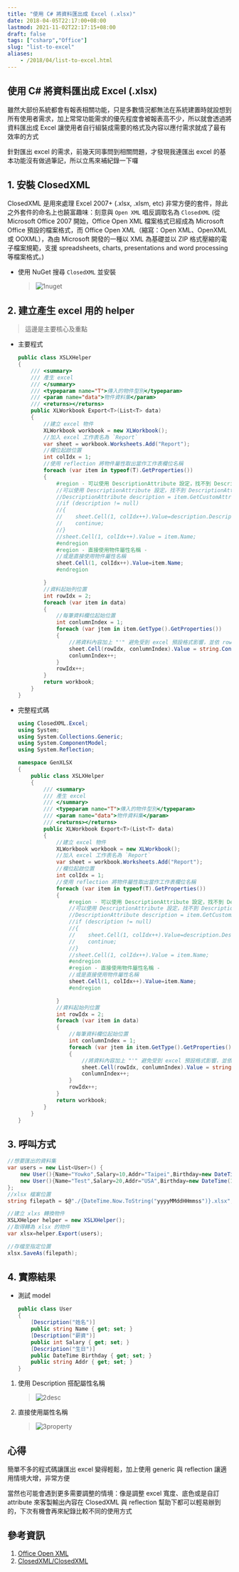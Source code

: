 ```yaml
---
title: "使用 C# 將資料匯出成 Excel (.xlsx)"
date: 2018-04-05T22:17:00+08:00
lastmod: 2021-11-02T22:17:15+08:00
draft: false
tags: ["csharp","Office"]
slug: "list-to-excel"
aliases:
    - /2018/04/list-to-excel.html
---
```

## 使用 C# 將資料匯出成 Excel (.xlsx)

雖然大部份系統都會有報表相關功能，只是多數情況都無法在系統建置時就設想到所有使用者需求，加上常常功能需求的優先程度會被報表高不少，所以就會透過將資料匯出成 Excel 讓使用者自行組裝成需要的格式及內容以應付需求就成了最有效率的方式

針對匯出 excel 的需求，前幾天同事問到相關問題，才發現我連匯出 excel 的基本功能沒有做過筆記，所以立馬來補紀錄一下囉

## 1. 安裝 ClosedXML

ClosedXML 是用來處理 Excel 2007+ (.xlsx, .xlsm, etc) 非常方便的套件，除此之外套件的命名上也饒富趣味：刻意與 `Open XML` 唱反調取名為 `ClosedXML` (從 Microsoft Office 2007 開始，Office Open XML 檔案格式已經成為 Microsoft Office 預設的檔案格式，而 Office Open XML（縮寫：Open XML、OpenXML 或 OOXML），為由 Microsoft 開發的一種以 XML 為基礎並以 ZIP 格式壓縮的電子檔案規範，支援 spreadsheets, charts, presentations and word processing 等檔案格式。)

- 使用 NuGet 搜尋 `ClosedXML` 並安裝

    >![1nuget](https://user-images.githubusercontent.com/3851540/38164065-0932a1e6-3531-11e8-80d4-df1bc0c81044.png)

## 2. 建立產生 excel 用的 helper

> 這邊是主要核心及重點

- 主要程式

    ```cs
    public class XSLXHelper
    {
        /// <summary>
        /// 產生 excel
        /// </summary>
        /// <typeparam name="T">傳入的物件型別</typeparam>
        /// <param name="data">物件資料集</param>
        /// <returns></returns>
        public XLWorkbook Export<T>(List<T> data)
        {
            //建立 excel 物件
            XLWorkbook workbook = new XLWorkbook();
            //加入 excel 工作表名為 `Report`
            var sheet = workbook.Worksheets.Add("Report");
            //欄位起啟位置
            int colIdx = 1;
            //使用 reflection 將物件屬性取出當作工作表欄位名稱
            foreach (var item in typeof(T).GetProperties())
            {
                #region - 可以使用 DescriptionAttribute 設定，找不到 DescriptionAttribute 時改用屬性名稱 -
                //可以使用 DescriptionAttribute 設定，找不到 DescriptionAttribute 時改用屬性名稱
                //DescriptionAttribute description = item.GetCustomAttribute(typeof(DescriptionAttribute)) as DescriptionAttribute;
                //if (description != null)
                //{
                //    sheet.Cell(1, colIdx++).Value=description.Description;
                //    continue;
                //}
                //sheet.Cell(1, colIdx++).Value = item.Name;
                #endregion
                #region - 直接使用物件屬性名稱 -
                //或是直接使用物件屬性名稱
                sheet.Cell(1, colIdx++).Value=item.Name;
                #endregion
    
            }
            //資料起始列位置
            int rowIdx = 2;
            foreach (var item in data)
            {
                //每筆資料欄位起始位置
                int conlumnIndex = 1;
                foreach (var jtem in item.GetType().GetProperties())
                {
                    //將資料內容加上 "'" 避免受到 excel 預設格式影響，並依 row 及 column 填入
                    sheet.Cell(rowIdx, conlumnIndex).Value = string.Concat("'", Convert.ToString(jtem.GetValue(item, null)));
                    conlumnIndex++;
                }
                rowIdx++;
            }
            return workbook;
        }
    }
    ```

- 完整程式碼

    ```cs
    using ClosedXML.Excel;
    using System;
    using System.Collections.Generic;
    using System.ComponentModel;
    using System.Reflection;
    
    namespace GenXLSX
    {
        public class XSLXHelper
        {
            /// <summary>
            /// 產生 excel
            /// </summary>
            /// <typeparam name="T">傳入的物件型別</typeparam>
            /// <param name="data">物件資料集</param>
            /// <returns></returns>
            public XLWorkbook Export<T>(List<T> data)
            {
                //建立 excel 物件
                XLWorkbook workbook = new XLWorkbook();
                //加入 excel 工作表名為 `Report`
                var sheet = workbook.Worksheets.Add("Report");
                //欄位起啟位置
                int colIdx = 1;
                //使用 reflection 將物件屬性取出當作工作表欄位名稱
                foreach (var item in typeof(T).GetProperties())
                {
                    #region - 可以使用 DescriptionAttribute 設定，找不到 DescriptionAttribute 時改用屬性名稱 -
                    //可以使用 DescriptionAttribute 設定，找不到 DescriptionAttribute 時改用屬性名稱
                    //DescriptionAttribute description = item.GetCustomAttribute(typeof(DescriptionAttribute)) as DescriptionAttribute;
                    //if (description != null)
                    //{
                    //    sheet.Cell(1, colIdx++).Value=description.Description;
                    //    continue;
                    //}
                    //sheet.Cell(1, colIdx++).Value = item.Name;
                    #endregion
                    #region - 直接使用物件屬性名稱 -
                    //或是直接使用物件屬性名稱
                    sheet.Cell(1, colIdx++).Value=item.Name;
                    #endregion
    
                }
                //資料起始列位置
                int rowIdx = 2;
                foreach (var item in data)
                {
                    //每筆資料欄位起始位置
                    int conlumnIndex = 1;
                    foreach (var jtem in item.GetType().GetProperties())
                    {
                        //將資料內容加上 "'" 避免受到 excel 預設格式影響，並依 row 及 column 填入
                        sheet.Cell(rowIdx, conlumnIndex).Value = string.Concat("'", Convert.ToString(jtem.GetValue(item, null)));
                        conlumnIndex++;
                    }
                    rowIdx++;
                }
                return workbook;
            }
        }
    }
    ```

## 3. 呼叫方式

```cs
//想要匯出的資料集
var users = new List<User>() {
    new User(){Name="Yowko",Salary=10,Addr="Taipei",Birthday=new DateTime(1983,7,29) },
    new User(){Name="Test",Salary=20,Addr="USA",Birthday=new DateTime(1993,7,29) },
};
//xlsx 檔案位置
string filepath = $@"./{DateTime.Now.ToString("yyyyMMddHHmmss")}.xlsx";

//建立 xlxs 轉換物件
XSLXHelper helper = new XSLXHelper();
//取得轉為 xlsx 的物件
var xlsx=helper.Export(users);

//存檔至指定位置
xlsx.SaveAs(filepath);
```

## 4. 實際結果

- 測試 model

    ```cs
    public class User
    {
        [Description("姓名")]
        public string Name { get; set; }
        [Description("薪資")]
        public int Salary { get; set; }
        [Description("生日")]
        public DateTime Birthday { get; set; }
        public string Addr { get; set; }
    }
    ```

1. 使用 Description 搭配屬性名稱

    >![2desc](https://user-images.githubusercontent.com/3851540/38164067-095bd69c-3531-11e8-91f8-ccc0513b2be9.png)
2. 直接使用屬性名稱

    >![3property](https://user-images.githubusercontent.com/3851540/38164068-099de9ce-3531-11e8-83fa-7a4cb03c9e5d.png)

## 心得

簡單不多的程式碼讓匯出 excel 變得輕鬆，加上使用 generic 與 reflection 讓適用情境大增，非常方便

當然也可能會遇到更多需要調整的情境：像是調整 excel 寬度、底色或是自訂 attribute 來客製輸出內容在 ClosedXML 與 reflection 幫助下都可以輕易辦到的，下次有機會再來紀錄比較不同的使用方式

## 參考資訊

1. [Office Open XML](https://zh.wikipedia.org/wiki/Office_Open_XML)
2. [ClosedXML/ClosedXML](https://github.com/ClosedXML/ClosedXML)
